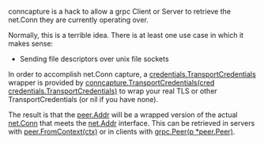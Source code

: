 conncapture is a hack to allow a grpc Client or Server to retrieve the net.Conn they are currently operating over.

Normally, this is a terrible idea.  There is at least one use case in which it makes sense:
* Sending file descriptors over unix file sockets

In order to accomplish net.Conn capture, a [credentials.TransportCredentials](https://godoc.org/google.golang.org/grpc/credentials#TransportCredentials)
wrapper is provided by [conncapture.TransportCredentials(cred credentials.TransportCredentials)](https://github.com/edwarnicke/conncapture/blob/47c400e/transport_credentials.go#L37)
to wrap your real TLS or other TransportCredentials (or nil if you have none).

The result is that the [peer.Addr](https://godoc.org/google.golang.org/grpc/peer#Peer) will be a wrapped version of the actual [net.Conn](https://golang.org/pkg/net/#Conn)
that meets the [net.Addr](https://golang.org/pkg/net/#Addr) interface.  This can be retrieved in servers with [peer.FromContext(ctx)](https://godoc.org/google.golang.org/grpc/peer#FromContext) or in clients with
[grpc.Peer(p *peer.Peer)](https://godoc.org/google.golang.org/grpc#Peer).
